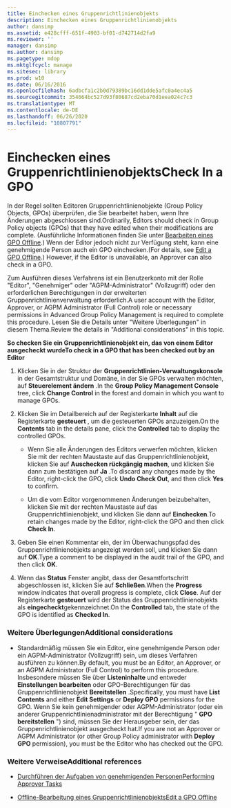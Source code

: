 ```yaml
---
title: Einchecken eines Gruppenrichtlinienobjekts
description: Einchecken eines Gruppenrichtlinienobjekts
author: dansimp
ms.assetid: e428cfff-651f-4903-bf01-d742714d2fa9
ms.reviewer: ''
manager: dansimp
ms.author: dansimp
ms.pagetype: mdop
ms.mktglfcycl: manage
ms.sitesec: library
ms.prod: w10
ms.date: 06/16/2016
ms.openlocfilehash: 6adbcfa1c2b0d79389bc16dd1dde5afc0a4ec4a5
ms.sourcegitcommit: 354664bc527d93f80687cd2eba70d1eea024c7c3
ms.translationtype: MT
ms.contentlocale: de-DE
ms.lasthandoff: 06/26/2020
ms.locfileid: "10807791"
---
```

# <span data-ttu-id="1f628-103">Einchecken eines Gruppenrichtlinienobjekts</span><span class="sxs-lookup"><span data-stu-id="1f628-103">Check In a GPO</span></span>


<span data-ttu-id="1f628-104">In der Regel sollten Editoren Gruppenrichtlinienobjekte (Group Policy Objects, GPOs) überprüfen, die Sie bearbeitet haben, wenn Ihre Änderungen abgeschlossen sind.</span><span class="sxs-lookup"><span data-stu-id="1f628-104">Ordinarily, Editors should check in Group Policy objects (GPOs) that they have edited when their modifications are complete.</span></span> <span data-ttu-id="1f628-105">(Ausführliche Informationen finden Sie unter [Bearbeiten eines GPO Offline](edit-a-gpo-offline.md).) Wenn der Editor jedoch nicht zur Verfügung steht, kann eine genehmigende Person auch ein GPO einchecken.</span><span class="sxs-lookup"><span data-stu-id="1f628-105">(For details, see [Edit a GPO Offline](edit-a-gpo-offline.md).) However, if the Editor is unavailable, an Approver can also check in a GPO.</span></span>

<span data-ttu-id="1f628-106">Zum Ausführen dieses Verfahrens ist ein Benutzerkonto mit der Rolle "Editor", "Genehmiger" oder "AGPM-Administrator" (Vollzugriff) oder den erforderlichen Berechtigungen in der erweiterten Gruppenrichtlinienverwaltung erforderlich.</span><span class="sxs-lookup"><span data-stu-id="1f628-106">A user account with the Editor, Approver, or AGPM Administrator (Full Control) role or necessary permissions in Advanced Group Policy Management is required to complete this procedure.</span></span> <span data-ttu-id="1f628-107">Lesen Sie die Details unter "Weitere Überlegungen" in diesem Thema.</span><span class="sxs-lookup"><span data-stu-id="1f628-107">Review the details in "Additional considerations" in this topic.</span></span>

**<span data-ttu-id="1f628-108">So checken Sie ein Gruppenrichtlinienobjekt ein, das von einem Editor ausgecheckt wurde</span><span class="sxs-lookup"><span data-stu-id="1f628-108">To check in a GPO that has been checked out by an Editor</span></span>**

1.  <span data-ttu-id="1f628-109">Klicken Sie in der Struktur der **Gruppenrichtlinien-Verwaltungskonsole** in der Gesamtstruktur und Domäne, in der Sie GPOs verwalten möchten, auf **Steuerelement ändern** .</span><span class="sxs-lookup"><span data-stu-id="1f628-109">In the **Group Policy Management Console** tree, click **Change Control** in the forest and domain in which you want to manage GPOs.</span></span>

2.  <span data-ttu-id="1f628-110">Klicken Sie im Detailbereich auf der Registerkarte **Inhalt** auf die Registerkarte **gesteuert** , um die gesteuerten GPOs anzuzeigen.</span><span class="sxs-lookup"><span data-stu-id="1f628-110">On the **Contents** tab in the details pane, click the **Controlled** tab to display the controlled GPOs.</span></span>

    -   <span data-ttu-id="1f628-111">Wenn Sie alle Änderungen des Editors verwerfen möchten, klicken Sie mit der rechten Maustaste auf das Gruppenrichtlinienobjekt, klicken Sie auf **Auschecken rückgängig machen**, und klicken Sie dann zum bestätigen auf **Ja** .</span><span class="sxs-lookup"><span data-stu-id="1f628-111">To discard any changes made by the Editor, right-click the GPO, click **Undo Check Out**, and then click **Yes** to confirm.</span></span>

    -   <span data-ttu-id="1f628-112">Um die vom Editor vorgenommenen Änderungen beizubehalten, klicken Sie mit der rechten Maustaste auf das Gruppenrichtlinienobjekt, und klicken Sie dann auf **Einchecken**.</span><span class="sxs-lookup"><span data-stu-id="1f628-112">To retain changes made by the Editor, right-click the GPO and then click **Check In**.</span></span>

3.  <span data-ttu-id="1f628-113">Geben Sie einen Kommentar ein, der im Überwachungspfad des Gruppenrichtlinienobjekts angezeigt werden soll, und klicken Sie dann auf **OK**.</span><span class="sxs-lookup"><span data-stu-id="1f628-113">Type a comment to be displayed in the audit trail of the GPO, and then click **OK**.</span></span>

4.  <span data-ttu-id="1f628-114">Wenn das **Status** Fenster angibt, dass der Gesamtfortschritt abgeschlossen ist, klicken Sie auf **Schließen**.</span><span class="sxs-lookup"><span data-stu-id="1f628-114">When the **Progress** window indicates that overall progress is complete, click **Close**.</span></span> <span data-ttu-id="1f628-115">Auf der Registerkarte **gesteuert** wird der Status des Gruppenrichtlinienobjekts als **eingecheckt**gekennzeichnet.</span><span class="sxs-lookup"><span data-stu-id="1f628-115">On the **Controlled** tab, the state of the GPO is identified as **Checked In**.</span></span>

### <span data-ttu-id="1f628-116">Weitere Überlegungen</span><span class="sxs-lookup"><span data-stu-id="1f628-116">Additional considerations</span></span>

-   <span data-ttu-id="1f628-117">Standardmäßig müssen Sie ein Editor, eine genehmigende Person oder ein AGPM-Administrator (Vollzugriff) sein, um dieses Verfahren ausführen zu können.</span><span class="sxs-lookup"><span data-stu-id="1f628-117">By default, you must be an Editor, an Approver, or an AGPM Administrator (Full Control) to perform this procedure.</span></span> <span data-ttu-id="1f628-118">Insbesondere müssen Sie über **Listeninhalte** und entweder **Einstellungen bearbeiten** oder GPO-Berechtigungen für das Gruppenrichtlinienobjekt **Bereitstellen** .</span><span class="sxs-lookup"><span data-stu-id="1f628-118">Specifically, you must have **List Contents** and either **Edit Settings** or **Deploy GPO** permissions for the GPO.</span></span> <span data-ttu-id="1f628-119">Wenn Sie kein genehmigender oder AGPM-Administrator (oder ein anderer Gruppenrichtlinienadministrator mit der Berechtigung " **GPO bereitstellen** ") sind, müssen Sie der Herausgeber sein, der das Gruppenrichtlinienobjekt ausgecheckt hat.</span><span class="sxs-lookup"><span data-stu-id="1f628-119">If you are not an Approver or AGPM Administrator (or other Group Policy administrator with **Deploy GPO** permission), you must be the Editor who has checked out the GPO.</span></span>

### <span data-ttu-id="1f628-120">Weitere Verweise</span><span class="sxs-lookup"><span data-stu-id="1f628-120">Additional references</span></span>

-   [<span data-ttu-id="1f628-121">Durchführen der Aufgaben von genehmigenden Personen</span><span class="sxs-lookup"><span data-stu-id="1f628-121">Performing Approver Tasks</span></span>](performing-approver-tasks.md)

-   [<span data-ttu-id="1f628-122">Offline-Bearbeitung eines Gruppenrichtlinienobjekts</span><span class="sxs-lookup"><span data-stu-id="1f628-122">Edit a GPO Offline</span></span>](edit-a-gpo-offline.md)

 

 





